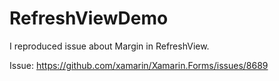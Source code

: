 # RefreshViewDemo
I reproduced issue about Margin in RefreshView.

Issue: https://github.com/xamarin/Xamarin.Forms/issues/8689
